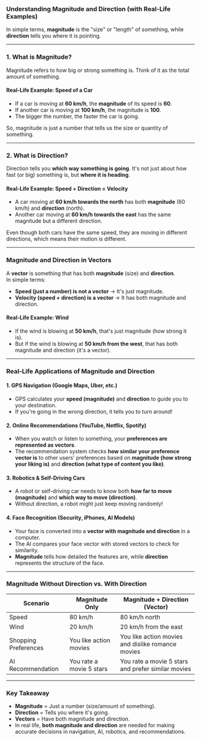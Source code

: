 ### **Understanding Magnitude and Direction (with Real-Life Examples)**

In simple terms, **magnitude** is the "size" or "length" of something, while **direction** tells you where it is pointing.

---

### **1\. What is Magnitude?**

Magnitude refers to how big or strong something is. Think of it as the total amount of something.

#### **Real-Life Example: Speed of a Car**

- If a car is moving at **60 km/h**, the **magnitude** of its speed is **60**.
- If another car is moving at **100 km/h**, the magnitude is **100**.
- The bigger the number, the faster the car is going.

So, magnitude is just a number that tells us the size or quantity of something.

---

### **2\. What is Direction?**

Direction tells you **which way something is going**. It's not just about how fast (or big) something is, but **where it is heading**.

#### **Real-Life Example: Speed + Direction = Velocity**

- A car moving at **60 km/h towards the north** has both **magnitude** (60 km/h) and **direction** (north).
- Another car moving at **60 km/h towards the east** has the same magnitude but a different direction.

Even though both cars have the same speed, they are moving in different directions, which means their motion is different.

---

### **Magnitude and Direction in Vectors**

A **vector** is something that has both **magnitude** (size) and **direction**.\
In simple terms:

- **Speed (just a number) is not a vector** → It's just magnitude.
- **Velocity (speed + direction) is a vector** → It has both magnitude and direction.

#### **Real-Life Example: Wind**

- If the wind is blowing at **50 km/h**, that's just magnitude (how strong it is).
- But if the wind is blowing at **50 km/h from the west**, that has both magnitude and direction (it's a vector).

---

### **Real-Life Applications of Magnitude and Direction**

#### **1\. GPS Navigation (Google Maps, Uber, etc.)**

- GPS calculates your **speed (magnitude)** and **direction** to guide you to your destination.
- If you're going in the wrong direction, it tells you to turn around!

#### **2\. Online Recommendations (YouTube, Netflix, Spotify)**

- When you watch or listen to something, your **preferences are represented as vectors**.
- The recommendation system checks **how similar your preference vector is** to other users' preferences based on **magnitude (how strong your liking is)** and **direction (what type of content you like)**.

#### **3\. Robotics & Self-Driving Cars**

- A robot or self-driving car needs to know both **how far to move (magnitude)** and **which way to move (direction)**.
- Without direction, a robot might just keep moving randomly!

#### **4\. Face Recognition (Security, iPhones, AI Models)**

- Your face is converted into a **vector with magnitude and direction** in a computer.
- The AI compares your face vector with stored vectors to check for similarity.
- **Magnitude** tells how detailed the features are, while **direction** represents the structure of the face.

---

### **Magnitude Without Direction vs. With Direction**

| Scenario             | Magnitude Only           | Magnitude + Direction (Vector)                     |
| -------------------- | ------------------------ | -------------------------------------------------- |
| Speed                | 80 km/h                  | 80 km/h north                                      |
| Wind                 | 20 km/h                  | 20 km/h from the east                              |
| Shopping Preferences | You like action movies   | You like action movies and dislike romance movies  |
| AI Recommendation    | You rate a movie 5 stars | You rate a movie 5 stars and prefer similar movies |

---

### **Key Takeaway**

- **Magnitude** = Just a number (size/amount of something).
- **Direction** = Tells you where it's going.
- **Vectors** = Have both magnitude and direction.
- In real life, **both magnitude and direction** are needed for making accurate decisions in navigation, AI, robotics, and recommendations.
